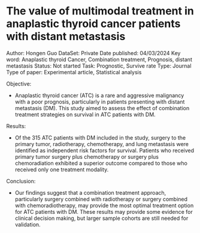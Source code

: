 # The value of multimodal treatment in anaplastic thyroid cancer patients with distant metastasis

Author: Hongen Guo 
DataSet: Private
Date published: 04/03/2024
Key word: Anaplastic thyroid Cancer, Combination treatment, Prognosis, distant metastasis
Status: Not started
Task: Prognostic, Survive rate
Type: Journal
Type of paper: Experimental article, Statistical analysis

Objective:

- Anaplastic thyroid cancer (ATC) is a rare and aggressive malignancy with a poor prognosis, particularly in patients presenting with distant metastasis (DM). This study aimed to assess the effect of combination treatment strategies on survival in ATC patients with DM.

Results:

- Of the 315 ATC patients with DM included in the study, surgery to the primary tumor, radiotherapy, chemotherapy, and lung metastasis were identified as independent risk factors for survival. Patients who received primary tumor surgery plus chemotherapy or surgery plus chemoradiation exhibited a superior outcome compared to those who received only one treatment modality.

Conclusion:

- Our findings suggest that a combination treatment approach, particularly surgery combined with radiotherapy or surgery combined with chemoradiotherapy, may provide the most optimal treatment option for ATC patients with DM. These results may provide some evidence for clinical decision making, but larger sample cohorts are still needed for validation.